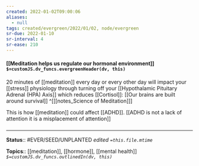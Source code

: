 ```yaml
---
created: 2022-01-02T09:00:06 
aliases:
  - null
tags: created/evergreen/2022/01/02, node/evergreen
sr-due: 2022-01-10
sr-interval: 4
sr-ease: 210
---
```


#### [[Meditation helps us regulate our hormonal environment]] `$=customJS.dv_funcs.evergreenHeader(dv, this)`

20 minutes of [[meditation]] every day or every other day will impact your [[stress]] physiology through turning off your [[Hypothalamic Pituitary Adrenal (HPA) Axis]] which reduces [[Cortisol]]: [[Our brains are built around survival]]
^[[[notes_Science of Meditation]]]

This is how [[meditation]] could affect [[ADHD]]. [[ADHD is not a lack of attention it is a misplacement of attention]]




### <hr class="footnote"/>

**Status**:: #EVER/SEED/UNPLANTED
*edited `=this.file.mtime`*

**Topics**:: [[meditation]], [[hormone]], [[mental health]]
*`$=customJS.dv_funcs.outlinedIn(dv, this)`*


